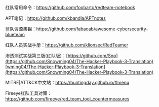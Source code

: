 红队常用命令：https://github.com/foobarto/redteam-notebook  

APT笔记：https://github.com/kbandla/APTnotes

蓝队资源集锦：https://github.com/fabacab/awesome-cybersecurity-blueteam

红队人员实战手册：https://github.com/klionsec/RedTeamer

渗透测试实战第三版(红队版)：[https://github.com/Sno](https://github.com/Snowming04/The-Hacker-Playbook-3-Translation)[wming04/The-Hacker-Playbook-3-Translation](https://github.com/Snowming04/The-Hacker-Playbook-3-Translation)

MITRE|ATT&CK中文站：https://huntingday.github.io/#menu

Fireeye红队工具对策：https://github.com/fireeye/red_team_tool_countermeasures

